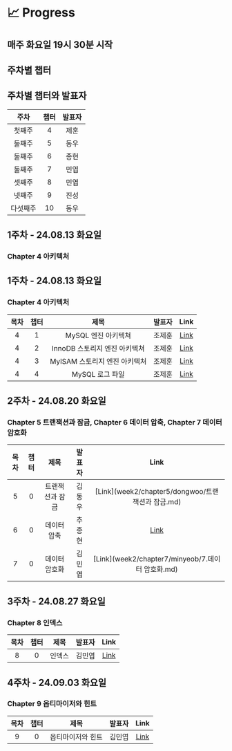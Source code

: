 # 📈 Progress

## 매주 화요일 19시 30분 시작




## 주차별 챕터
## 주차별 챕터와 발표자
| 주차   | 챕터      | 발표자  |
|:------:|:---------:|:-------:|
| 첫째주 | 4         | 제훈    |
| 둘째주 | 5         | 동우    |
| 둘째주 | 6         | 종현    |
| 둘째주 | 7         | 민엽    |
| 셋째주 | 8         | 민엽    |
| 넷째주 | 9         | 진성    |
| 다섯째주 | 10      | 동우    |

## 1주차 - 24.08.13 화요일
### Chapter 4 아키텍처


## 1주차 - 24.08.13 화요일
### Chapter 4 아키텍처

| 목차 | 챕터 |         제목          | 발표자 |                        Link                        |
|:--:|:--:|:-------------------:|:---:|:--------------------------------------------------:|
| 4  | 1  |    MySQL 엔진 아키텍쳐    | 조제훈 |    [Link](week1/jehun/4-1아키텍처_MySQL_엔진_아키텍처.md)    |
| 4  | 2  | InnoDB 스토리지 엔진 아키텍쳐 | 조제훈 | [Link](week1/jehun/4-2아키텍처_InnoDB_스토리지_엔진_아키텍처.md) |
| 4  | 3  | MyISAM 스토리지 엔진 아키텍처 | 조제훈 |    [Link](week1/jehun/4-3아키텍처_MyISAM_스토리지_엔진_아키텍처.md)    |
| 4  | 4  |     MySQL 로그 파일     | 조제훈 |        [Link](week1/jehun/4-4아키텍처_MySQL_로그_파일.md)        |


## 2주차 - 24.08.20 화요일
### Chapter 5 트랜잭션과 잠금, Chapter 6 데이터 압축, Chapter 7 데이터 암호화

| 목차 | 챕터 |     제목      | 발표자  |                     Link                      |
|:--:|:--:|:-----------:|:---:|:---------------------------------------------:|
|  5  |  0  | 트랜잭션과 잠금 | 김동우  | [Link](week2/chapter5/dongwoo/트랜잭션과 잠금.md) |
|  6  |  0  |  데이터 압축   | 추종현  |                  [Link]()                    |
|  7  |  0  |  데이터 암호화  | 김민엽  | [Link](week2/chapter7/minyeob/7.데이터 암호화.md) |


## 3주차 - 24.08.27 화요일
### Chapter 8 인덱스

| 목차 | 챕터 | 제목  | 발표자 |                     Link                      |
|:--:|:--:|:---:|:---:|:---------------------------------------------:|
| 8  | 0  | 인덱스 | 김민엽 |                   [Link](week3/chapter8/8.인덱스)                    |


## 4주차 - 24.09.03 화요일
### Chapter 9 옵티마이저와 힌트

| 목차 | 챕터 |    제목     | 발표자 |             Link             |
|:--:|:--:|:---------:|:---:|:----------------------------:|
| 9  | 0  | 옵티마이저와 힌트 | 김민엽 | [Link]() |
